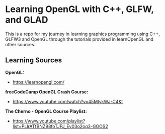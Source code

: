 # Learning OpenGL with C++, GLFW, and GLAD

This is a repo for my journey in learning graphics programming using
C++, GLFW3 and OpenGL through the tutorials provided in learnOpenGL and
other sources.

## Learning Sources
**OpenGL:**
 - https://learnopengl.com/<br />


**freeCodeCamp OpenGL Crash Course:**
 - https://www.youtube.com/watch?v=45MIykWJ-C4&t<br />


**The Cherno - OpenGL Course Playlist:**<br />
 - https://www.youtube.com/playlist?list=PLlrATfBNZ98foTJPJ_Ev03o2oq3-GGOS2<br />

